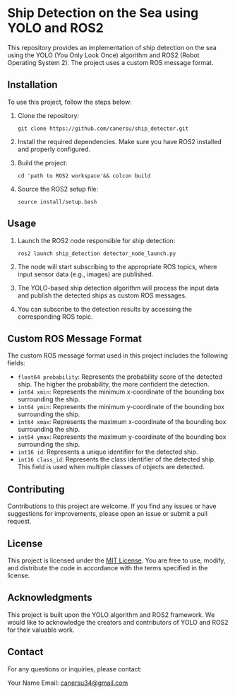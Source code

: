 # Ship Detection on the Sea using YOLO and ROS2

This repository provides an implementation of ship detection on the sea using the YOLO (You Only Look Once) algorithm and ROS2 (Robot Operating System 2). The project uses a custom ROS message format.

## Installation

To use this project, follow the steps below:

1. Clone the repository:

   ```
   git clone https://github.com/canersu/ship_detector.git
   ```
2. Install the required dependencies. Make sure you have ROS2 installed and properly configured.
3. Build the project:

   ```
   cd 'path to ROS2 workspace'&& colcon build
   ```
4. Source the ROS2 setup file:

   ```
   source install/setup.bash
   ```

## Usage

1. Launch the ROS2 node responsible for ship detection:

   ```
   ros2 launch ship_detection detector_node_launch.py
   ```
2. The node will start subscribing to the appropriate ROS topics, where input sensor data (e.g., images) are published.
3. The YOLO-based ship detection algorithm will process the input data and publish the detected ships as custom ROS messages.
4. You can subscribe to the detection results by accessing the corresponding ROS topic.

## Custom ROS Message Format

The custom ROS message format used in this project includes the following fields:

* `float64 probability`: Represents the probability score of the detected ship. The higher the probability, the more confident the detection.
* `int64 xmin`: Represents the minimum x-coordinate of the bounding box surrounding the ship.
* `int64 ymin`: Represents the minimum y-coordinate of the bounding box surrounding the ship.
* `int64 xmax`: Represents the maximum x-coordinate of the bounding box surrounding the ship.
* `int64 ymax`: Represents the maximum y-coordinate of the bounding box surrounding the ship.
* `int16 id`: Represents a unique identifier for the detected ship.
* `int16 class_id`: Represents the class identifier of the detected ship. This field is used when multiple classes of objects are detected.

## Contributing

Contributions to this project are welcome. If you find any issues or have suggestions for improvements, please open an issue or submit a pull request.

## License

This project is licensed under the [MIT License](https://chat.openai.com/LICENSE). You are free to use, modify, and distribute the code in accordance with the terms specified in the license.

## Acknowledgments

This project is built upon the YOLO algorithm and ROS2 framework. We would like to acknowledge the creators and contributors of YOLO and ROS2 for their valuable work.

## Contact

For any questions or inquiries, please contact:

Your Name
Email: [canersu34@gmail.com](mailto:yourname@example.com)
